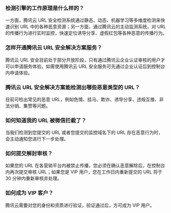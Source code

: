 ### 检测引擎的工作原理是什么样的？
一方面，腾讯云 URL 安全检测系统通过静态、动态、机器学习等多维度检测来快速识别 URL 中的各种恶意资源；另一方面，通过腾讯云的主动监测系统，对 URL 的传播行为进行实时监控，快速定位诱导分享、虚假红包等各种恶意的传播行为。

### 怎样开通腾讯云 URL 安全解决方案服务？
腾讯云 URL 安全目前处于部分开放阶段，只有通过腾讯云企业认证审核的用户才可以申请服务体验。如需使用腾讯云 URL 安全服务可先通过企业认证后到控制台内申请体验。

### 腾讯云 URL 安全解决方案能检测出哪些恶意类型的 URL？
目前可检出常见的恶意 URL，例如色情、挂马、欺诈、诱导分享、违规互推、非法分销、集赞等问题。

### 如何知道我的 URL 被微信拦截了？
当我们检测到您提交的 URL 或者您提交的监控域名下的 URL 存在恶意行为时，会主动通知您进行下一步处理。

### 如何提交解封审核？
如果您的 URL 在各营销平台内被禁止传播，您必须在确认恶意解除后，在控制台内再次提交审核 URL；如果您是 VIP 用户，您在工作日内重新提交的 URL 将于 30 分钟内重新审核并处理。

### 如何成为 VIP 客户？
腾讯云需要对您的身份和资质进行验证，验证通过后，方可成为 VIP 用户。





